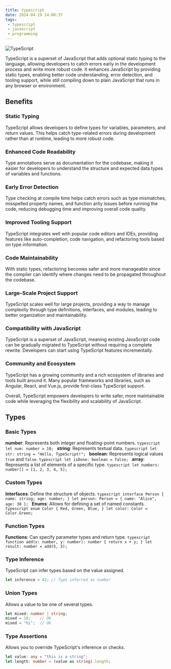 ```yaml
---
title: typescript
date: 2024-04-19 14:00:37
tags:
 - typescript
 - javascript
 - programming
---
```


![TypeScript](/images/typescript.png)

TypeScript is a superset of JavaScript that adds optional static typing to the language, allowing developers to catch errors early in the development process and write more robust code.  It enhances JavaScript by providing static types, enabling better code understanding, error detection, and tooling support, while still compiling down to plain JavaScript that runs in any browser or environment.

## Benefits

### Static Typing

TypeScript allows developers to define types for variables, parameters, and return values. This helps catch type-related errors during development rather than at runtime, leading to more robust code.

### Enhanced Code Readability

Type annotations serve as documentation for the codebase, making it easier for developers to understand the structure and expected data types of variables and functions.

### Early Error Detection

Type checking at compile time helps catch errors such as type mismatches, misspelled property names, and function arity issues before running the code, reducing debugging time and improving overall code quality.

### Improved Tooling Support

TypeScript integrates well with popular code editors and IDEs, providing features like auto-completion, code navigation, and refactoring tools based on type information.

### Code Maintainability

With static types, refactoring becomes safer and more manageable since the compiler can identify where changes need to be propagated throughout the codebase.

### Large-Scale Project Support

TypeScript scales well for large projects, providing a way to manage complexity through type definitions, interfaces, and modules, leading to better organization and maintainability.

### Compatibility with JavaScript

TypeScript is a superset of JavaScript, meaning existing JavaScript code can be gradually migrated to TypeScript without requiring a complete rewrite. Developers can start using TypeScript features incrementally.

### Community and Ecosystem

TypeScript has a growing community and a rich ecosystem of libraries and tools built around it. Many popular frameworks and libraries, such as Angular, React, and Vue.js, provide first-class TypeScript support.

Overall, TypeScript empowers developers to write safer, more maintainable code while leveraging the flexibility and scalability of JavaScript.

## Types

### Basic Types
   **number**: Represents both integer and floating-point numbers.
     ```typescript
     let num: number = 10;
     ```
   **string**: Represents textual data.
     ```typescript
     let str: string = "Hello, TypeScript!";
     ```
   **boolean**: Represents logical values `true` and `false`.
     ```typescript
     let isDone: boolean = false;
     ```
   **array**: Represents a list of elements of a specific type.
     ```typescript
     let numbers: number[] = [1, 2, 3, 4, 5];
     ```

### Custom Types
   **Interfaces**: Define the structure of objects.
     ```typescript
     interface Person {
       name: string;
       age: number;
     }
     let person: Person = { name: "Alice", age: 30 };
     ```
   **Enums**: Allows for defining a set of named constants.
     ```typescript
     enum Color {
       Red,
       Green,
       Blue,
     }
     let color: Color = Color.Green;
     ```

### Function Types
   **Functions**: Can specify parameter types and return type.
     ```typescript
     function add(x: number, y: number): number {
       return x + y;
     }
     let result: number = add(5, 3);
     ```

### Type Inference
   TypeScript can infer types based on the value assigned.
   ```typescript
   let inference = 42; // Type inferred as number
   ```

### Union Types
   Allows a value to be one of several types.
   ```typescript
   let mixed: number | string;
   mixed = 10;    // OK
   mixed = "hi";  // OK
   ```

### Type Assertions
   Allows you to override TypeScript's inference or checks.
   ```typescript
   let value: any = "this is a string";
   let length: number = (value as string).length;
   ```
